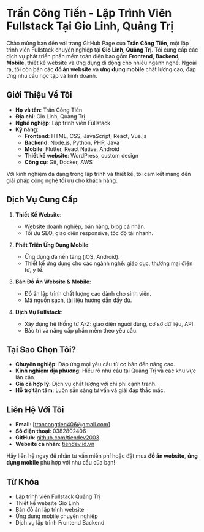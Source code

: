 # Trần Công Tiến - Lập Trình Viên Fullstack Tại Gio Linh, Quảng Trị

Chào mừng bạn đến với trang GitHub Page của **Trần Công Tiến**, một lập trình viên Fullstack chuyên nghiệp tại **Gio Linh, Quảng Trị**. Tôi cung cấp các dịch vụ phát triển phần mềm toàn diện bao gồm **Frontend**, **Backend**, **Mobile**, thiết kế website và ứng dụng di động cho nhiều ngành nghề. Ngoài ra, tôi còn bán các **đồ án website** và **ứng dụng mobile** chất lượng cao, đáp ứng nhu cầu học tập và kinh doanh.

## Giới Thiệu Về Tôi
- **Họ và tên**: Trần Công Tiến  
- **Địa chỉ**: Gio Linh, Quảng Trị  
- **Nghề nghiệp**: Lập trình viên Fullstack  
- **Kỹ năng**:  
  - **Frontend**: HTML, CSS, JavaScript, React, Vue.js  
  - **Backend**: Node.js, Python, PHP, Java  
  - **Mobile**: Flutter, React Native, Android  
  - **Thiết kế website**: WordPress, custom design  
  - **Công cụ**: Git, Docker, AWS  

Với kinh nghiệm đa dạng trong lập trình và thiết kế, tôi cam kết mang đến giải pháp công nghệ tối ưu cho khách hàng.

## Dịch Vụ Cung Cấp
1. **Thiết Kế Website**:  
   - Website doanh nghiệp, bán hàng, blog cá nhân.  
   - Tối ưu SEO, giao diện responsive, tốc độ tải nhanh.  

2. **Phát Triển Ứng Dụng Mobile**:  
   - Ứng dụng đa nền tảng (iOS, Android).  
   - Thiết kế ứng dụng cho các ngành nghề: giáo dục, thương mại điện tử, y tế.  

3. **Bán Đồ Án Website & Mobile**:  
   - Đồ án lập trình chất lượng cao dành cho sinh viên.  
   - Mã nguồn sạch, tài liệu hướng dẫn đầy đủ.  

4. **Dịch Vụ Fullstack**:  
   - Xây dựng hệ thống từ A-Z: giao diện người dùng, cơ sở dữ liệu, API.  
   - Bảo trì và nâng cấp phần mềm theo yêu cầu.  

## Tại Sao Chọn Tôi?
- **Chuyên nghiệp**: Đáp ứng mọi yêu cầu từ cơ bản đến nâng cao.  
- **Kinh nghiệm địa phương**: Hiểu rõ nhu cầu tại Quảng Trị và các khu vực lân cận.  
- **Giá cả hợp lý**: Dịch vụ chất lượng với chi phí cạnh tranh.  
- **Hỗ trợ tận tâm**: Luôn sẵn sàng tư vấn và giải đáp thắc mắc.  

## Liên Hệ Với Tôi
- **Email**: [trancongtien406@gmail.com]  
- **Số điện thoại**: 0382802406  
- **GitHub**: [github.com/tiendev2003](#)  
- **Website cá nhân**: [tiendev.id.vn](#)  

Hãy liên hệ ngay để nhận tư vấn miễn phí hoặc đặt mua **đồ án website**, **ứng dụng mobile** phù hợp với nhu cầu của bạn!

## Từ Khóa
- Lập trình viên Fullstack Quảng Trị  
- Thiết kế website Gio Linh  
- Bán đồ án lập trình website  
- Ứng dụng mobile chuyên nghiệp  
- Dịch vụ lập trình Frontend Backend  